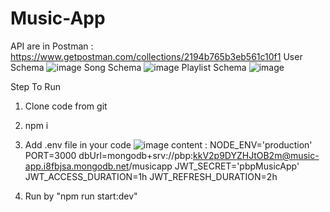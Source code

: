 # Music-App

API are in Postman : https://www.getpostman.com/collections/2194b765b3eb561c10f1
User Schema
![image](https://user-images.githubusercontent.com/50397972/185789129-0b27703f-3426-4207-b5cf-e88613799362.png)
Song Schema
![image](https://user-images.githubusercontent.com/50397972/185789136-e383cc22-28c1-484a-9105-d063a8f0bfe4.png)
Playlist Schema
![image](https://user-images.githubusercontent.com/50397972/185789144-cfdc257b-35dc-49b8-af6e-606008d0a6a8.png)

Step To Run
1. Clone code from git
2. npm i
3. Add .env file in your code 
![image](https://user-images.githubusercontent.com/50397972/185789180-e666829f-34d7-4fab-9fb1-c801005f7e44.png)
content :
NODE_ENV='production'
PORT=3000
dbUrl=mongodb+srv://pbp:kkV2p9DYZHJtOB2m@music-app.i8fbjsa.mongodb.net/musicapp
JWT_SECRET='pbpMusicApp'
JWT_ACCESS_DURATION=1h
JWT_REFRESH_DURATION=2h

4. Run by "npm run start:dev"
